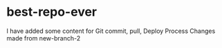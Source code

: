# best-repo-ever
I have added some content for Git commit, pull, Deploy Process
Changes made from new-branch-2